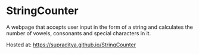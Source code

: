 # StringCounter
A webpage that accepts user input in the form of a string and calculates the number of vowels, consonants and special characters in it. 

Hosted at: https://supraditya.github.io/StringCounter
